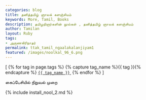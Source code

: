 ```yaml
--- 
categories: blog 
title: தனித்தமிழ் ஞாலக் களஞ்சியம்
keywords: More, Tamil, Books 
description: தமிழறிஞர்களின் நூல்கள் , தனித்தமிழ் ஞாலக் களஞ்சியம்
author: Tamilan 
layout: Ruby 
tags:  
- அருணகிரிநாதர்
permalink: ttak_tamil_ngaalakalanjiyam1 
featured: /images/noolkal_96_6.png 
--- 
```


 
 
<span>[
{% for tag in page.tags %}
{% capture tag_name %}{{ tag }}{% endcapture %}
<a href="/books/{{ tag_name }}"><code class="highligher-rouge"><nobr>{{ tag_name }}</nobr></code>&nbsp;</a>
{% endfor %}
]</span>
 
<a name="niruval"> கைப்பேசியில் நிறுவல் முறை</a>

{% include install_nool_2.md %} 